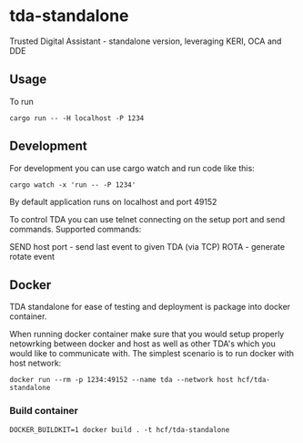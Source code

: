 # tda-standalone
Trusted Digital Assistant - standalone version, leveraging KERI, OCA and DDE

## Usage

To run

    cargo run -- -H localhost -P 1234

## Development

For development you can use cargo watch and run code like this:

    cargo watch -x 'run -- -P 1234'

By default application runs on localhost and port 49152


To control TDA you can use telnet connecting on the setup port and send
commands. Supported commands:

SEND host port - send last event to given TDA (via TCP)
ROTA - generate rotate event


## Docker

TDA standalone for ease of testing and deployment is package into docker
container.

When running docker container make sure that you would setup properly netowrking
between docker and host as well as other TDA's which you would like to communicate
with. The simplest scenario is to run docker with host network:

    docker run --rm -p 1234:49152 --name tda --network host hcf/tda-standalone

### Build container

    DOCKER_BUILDKIT=1 docker build . -t hcf/tda-standalone
